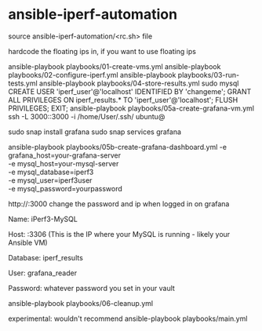 # ansible-iperf-automation

source ansible-iperf-automation/<rc.sh> file

hardcode the floating ips in, if you want to use floating ips

ansible-playbook playbooks/01-create-vms.yml
ansible-playbook playbooks/02-configure-iperf.yml
ansible-playbook playbooks/03-run-tests.yml
ansible-playbook playbooks/04-store-results.yml
sudo mysql
CREATE USER 'iperf_user'@'localhost' IDENTIFIED BY 'changeme';
GRANT ALL PRIVILEGES ON iperf_results.* TO 'iperf_user'@'localhost';
FLUSH PRIVILEGES;
EXIT;
ansible-playbook playbooks/05a-create-grafana-vm.yml
ssh -L 3000:<vm-ip>:3000 -i /home/User/.ssh/<key> ubuntu@<vm-ip>

sudo snap install grafana
sudo snap services grafana


ansible-playbook playbooks/05b-create-grafana-dashboard.yml
  -e grafana_host=your-grafana-server \
  -e mysql_host=your-mysql-server \
  -e mysql_database=iperf3 \
  -e mysql_user=iperf3user \
  -e mysql_password=yourpassword


http://<grafana-vm-ip>:3000
change the password and ip when logged in on grafana


Name: iPerf3-MySQL

Host: <YOUR-MYSQL-HOST-IP>:3306
(This is the IP where your MySQL is running - likely your Ansible VM)

Database: iperf_results

User: grafana_reader

Password:  whatever password you set in your vault


ansible-playbook playbooks/06-cleanup.yml



experimental: wouldn't recommend
ansible-playbook playbooks/main.yml
